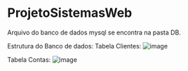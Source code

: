 # ProjetoSistemasWeb

Arquivo do banco de dados mysql se encontra na pasta DB.

Estrutura do Banco de dados:
  Tabela Clientes:
  ![image](https://github.com/user-attachments/assets/dee4b375-bb47-4dc3-ba0a-e62397462138)

  Tabela Contas:
  ![image](https://github.com/user-attachments/assets/69fea853-12c9-4055-861a-1a6b69f734a4)

